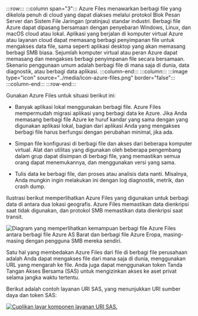 :::row:::
  :::column span="3":::
Azure Files menawarkan berbagi file yang dikelola penuh di cloud yang dapat diakses melalui protokol Blok Pesan Server dan Sistem File Jaringan (pratinjau) standar industri. Berbagi file Azure dapat dipasang bersamaan dengan penyebaran Windows, Linux, dan macOS cloud atau lokal. Aplikasi yang berjalan di komputer virtual Azure atau layanan cloud dapat memasang berbagi penyimpanan file untuk mengakses data file, sama seperti aplikasi desktop yang akan memasang berbagi SMB biasa. Sejumlah komputer virtual atau peran Azure dapat memasang dan mengakses berbagi penyimpanan file secara bersamaan. Skenario penggunaan umum adalah berbagi file di mana saja di dunia, data diagnostik, atau berbagi data aplikasi.
  :::column-end:::
  :::column:::
    :::image type="icon" source="../media/icon-azure-files.png" border="false":::
  :::column-end:::
:::row-end:::

Gunakan Azure Files untuk situasi berikut ini:

- Banyak aplikasi lokal menggunakan berbagi file. Azure Files mempermudah migrasi aplikasi yang berbagi data ke Azure. Jika Anda memasang berbagi file Azure ke huruf kandar yang sama dengan yang digunakan aplikasi lokal, bagian dari aplikasi Anda yang mengakses berbagi file harus berfungsi dengan perubahan minimal, jika ada.

- Simpan file konfigurasi di berbagi file dan akses dari beberapa komputer virtual. Alat dan utilitas yang digunakan oleh beberapa pengembang dalam grup dapat disimpan di berbagi file, yang memastikan semua orang dapat menemukannya, dan menggunakan versi yang sama.

- Tulis data ke berbagi file, dan proses atau analisis data nanti. Misalnya, Anda mungkin ingin melakukan ini dengan log diagnostik, metrik, dan crash dump.

Ilustrasi berikut memperlihatkan Azure Files yang digunakan untuk berbagi data di antara dua lokasi geografis. Azure Files memastikan data dienkripsi saat tidak digunakan, dan protokol SMB memastikan data dienkripsi saat transit.

![Diagram yang memperlihatkan kemampuan berbagi file Azure Files antara berbagi file Azure AS Barat dan berbagi file Azure Eropa, masing-masing dengan pengguna SMB mereka sendiri.](../media/azure-files.png)

Satu hal yang membedakan Azure Files dari file di berbagi file perusahaan adalah Anda dapat mengakses file dari mana saja di dunia, menggunakan URL yang mengarah ke file. Anda juga dapat menggunakan token Tanda Tangan Akses Bersama (SAS) untuk mengizinkan akses ke aset privat selama jangka waktu tertentu.

Berikut adalah contoh layanan URI SAS, yang menunjukkan URI sumber daya dan token SAS:

[![Cuplikan layar komponen layanan URI SAS.](../media/sas-storage-uri.png)](../media/sas-storage-uri.png#lightbox)